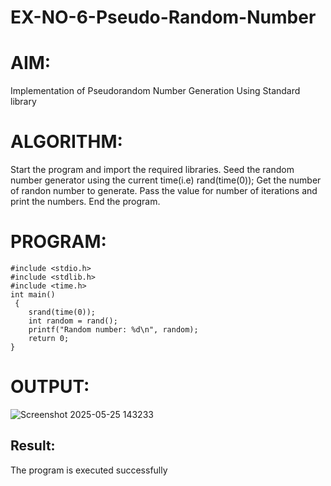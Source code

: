 # EX-NO-6-Pseudo-Random-Number

# AIM: 
Implementation of Pseudorandom Number Generation Using Standard library
# ALGORITHM:
Start the program and import the required libraries.
Seed the random number generator using the current time(i.e) rand(time(0));
Get the number of randon number to generate.
Pass the value for number of iterations and print the numbers.
End the program.

# PROGRAM:
~~~
#include <stdio.h>
#include <stdlib.h>
#include <time.h>
int main()
 {
    srand(time(0));  
    int random = rand(); 
    printf("Random number: %d\n", random); 
    return 0;
}

~~~
# OUTPUT:
![Screenshot 2025-05-25 143233](https://github.com/user-attachments/assets/03f6ece8-770a-47ef-9e15-c5083cda0874)


## Result:
The program is executed successfully
